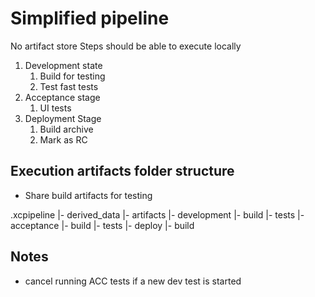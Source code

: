 # Simplified pipeline

No artifact store
Steps should be able to execute locally

1. Development state
   1. Build for testing
   2. Test fast tests
2. Acceptance stage
   1. UI tests
3. Deployment Stage
   1. Build archive
   2. Mark as RC

## Execution artifacts folder structure

* Share build artifacts for testing

.xcpipeline
  |- derived_data
  |- artifacts
    |- development
        |- build
        |- tests
    |- acceptance
        |- build
        |- tests
    |- deploy
        |- build

## Notes

* cancel running ACC tests if a new dev test is started